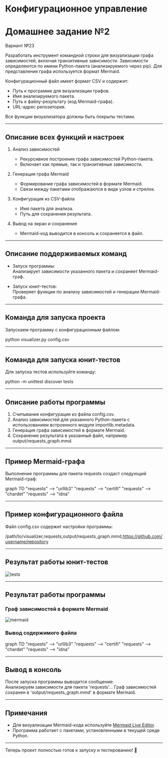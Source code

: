 # Конфигурационное управление  

# Домашнее задание №2  

Вариант №23  

Разработать инструмент командной строки для визуализации графа зависимостей, включая транзитивные зависимости. Зависимости определяются по имени Python-пакета (анализируемого через pip). Для представления графа используется формат Mermaid.  

Конфигурационный файл имеет формат CSV и содержит:  
- Путь к программе для визуализации графов.  
- Имя анализируемого пакета.  
- Путь к файлу-результату (код Mermaid-графа).  
- URL-адрес репозитория.  

Все функции визуализатора должны быть покрыты тестами.  

---

## Описание всех функций и настроек  

1. Анализ зависимостей  
   - Рекурсивное построение графа зависимостей Python-пакета.  
   - Включает как прямые, так и транзитивные зависимости.  

2. Генерация графа Mermaid  
   - Формирование графа зависимостей в формате Mermaid.  
   - Связи между пакетами отображаются в виде узлов и стрелок.  

3. Конфигурация из CSV-файла  
   - Имя пакета для анализа.  
   - Путь для сохранения результата.  

4. Вывод на экран и сохранение  
   - Mermaid-код выводится в консоль и сохраняется в файл.  

---

## Описание поддерживаемых команд  

* Запуск программы:  
   Анализирует зависимости указанного пакета и сохраняет Mermaid-граф.  

* Запуск юнит-тестов:  
   Проверяет функции по анализу зависимостей и генерации Mermaid-графа.  

---

## Команда для запуска проекта  

Запускаем программу с конфигурационным файлом:  

python visualizer.py config.csv


---

## Команда для запуска юнит-тестов  

Для запуска тестов используйте команду:  

python -m unittest discover tests


---

## Описание работы программы  

1. Считывание конфигурации из файла config.csv.  
2. Анализ зависимостей для указанного Python-пакета с использованием встроенного модуля importlib.metadata.  
3. Генерация графа зависимостей в формате Mermaid.  
4. Сохранение результата в указанный файл, например output/requests_graph.mmd.  

---

## Пример Mermaid-графа  

Выполнение программы для пакета requests создаст следующий Mermaid-граф:  

graph TD
    "requests" --> "urllib3"
    "requests" --> "certifi"
    "requests" --> "chardet"
    "requests" --> "idna"


---

## Пример конфигурационного файла  

Файл config.csv содержит настройки программы:  

/path/to/visualizer,requests,output/requests_graph.mmd,https://github.com/username/repository


---

## Результат работы юнит-тестов  

![tests](https://github.com/username/repository/blob/main/screenshots/tests_result.png)  

---

## Результат работы программы  

### Граф зависимостей в формате Mermaid  
![mermaid](https://github.com/username/repository/blob/main/screenshots/graph_result.png)  

### Вывод содержимого файла  
graph TD
    "requests" --> "urllib3"
    "requests" --> "certifi"
    "requests" --> "chardet"
    "requests" --> "idna"


---

## Вывод в консоль  

После запуска программы выводится сообщение:  
Анализируем зависимости для пакета 'requests'...
Граф зависимостей сохранен в 'output/requests_graph.mmd' в формате Mermaid.


--- 

## Примечания  
- Для визуализации Mermaid-кода используйте [Mermaid Live Editor](https://mermaid.live).  
- Программа работает с пакетами, установленными в текущей среде Python.  

---

Теперь проект полностью готов к запуску и тестированию! 🚀

